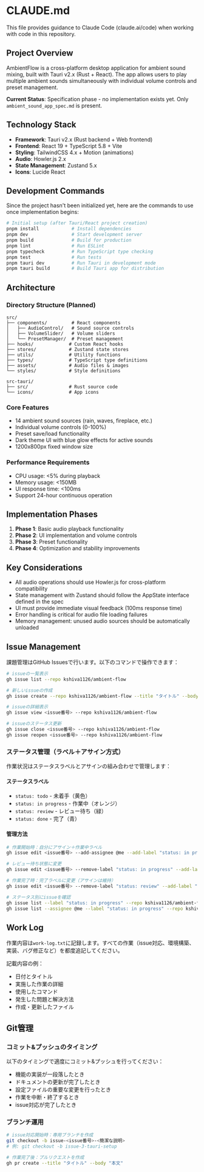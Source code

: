 # CLAUDE.md

This file provides guidance to Claude Code (claude.ai/code) when working with code in this repository.

## Project Overview

AmbientFlow is a cross-platform desktop application for ambient sound mixing, built with Tauri v2.x (Rust + React). The app allows users to play multiple ambient sounds simultaneously with individual volume controls and preset management.

**Current Status**: Specification phase - no implementation exists yet. Only `ambient_sound_app_spec.md` is present.

## Technology Stack

- **Framework**: Tauri v2.x (Rust backend + Web frontend)
- **Frontend**: React 19 + TypeScript 5.8 + Vite
- **Styling**: TailwindCSS 4.x + Motion (animations)
- **Audio**: Howler.js 2.x
- **State Management**: Zustand 5.x
- **Icons**: Lucide React

## Development Commands

Since the project hasn't been initialized yet, here are the commands to use once implementation begins:

```bash
# Initial setup (after Tauri/React project creation)
pnpm install            # Install dependencies
pnpm dev                # Start development server
pnpm build              # Build for production
pnpm lint               # Run ESLint
pnpm typecheck          # Run TypeScript type checking
pnpm test               # Run tests
pnpm tauri dev          # Run Tauri in development mode
pnpm tauri build        # Build Tauri app for distribution
```

## Architecture

### Directory Structure (Planned)
```
src/
├── components/         # React components
│   ├── AudioControl/   # Sound source controls
│   ├── VolumeSlider/   # Volume sliders
│   └── PresetManager/  # Preset management
├── hooks/             # Custom React hooks
├── stores/            # Zustand state stores
├── utils/             # Utility functions
├── types/             # TypeScript type definitions
├── assets/            # Audio files & images
└── styles/            # Style definitions

src-tauri/
├── src/               # Rust source code
└── icons/             # App icons
```

### Core Features
- 14 ambient sound sources (rain, waves, fireplace, etc.)
- Individual volume controls (0-100%)
- Preset save/load functionality
- Dark theme UI with blue glow effects for active sounds
- 1200x800px fixed window size

### Performance Requirements
- CPU usage: <5% during playback
- Memory usage: <150MB
- UI response time: <100ms
- Support 24-hour continuous operation

## Implementation Phases

1. **Phase 1**: Basic audio playback functionality
2. **Phase 2**: UI implementation and volume controls
3. **Phase 3**: Preset functionality
4. **Phase 4**: Optimization and stability improvements

## Key Considerations

- All audio operations should use Howler.js for cross-platform compatibility
- State management with Zustand should follow the AppState interface defined in the spec
- UI must provide immediate visual feedback (100ms response time)
- Error handling is critical for audio file loading failures
- Memory management: unused audio sources should be automatically unloaded

## Issue Management

課題管理はGitHub Issuesで行います。以下のコマンドで操作できます：

```bash
# issueの一覧表示
gh issue list --repo kshiva1126/ambient-flow

# 新しいissueの作成
gh issue create --repo kshiva1126/ambient-flow --title "タイトル" --body "本文"

# issueの詳細表示
gh issue view <issue番号> --repo kshiva1126/ambient-flow

# issueのステータス更新
gh issue close <issue番号> --repo kshiva1126/ambient-flow
gh issue reopen <issue番号> --repo kshiva1126/ambient-flow
```

### ステータス管理（ラベル＋アサイン方式）

作業状況はステータスラベルとアサインの組み合わせで管理します：

#### ステータスラベル
- `status: todo` - 未着手（黄色）
- `status: in progress` - 作業中（オレンジ）
- `status: review` - レビュー待ち（緑）
- `status: done` - 完了（青）

#### 管理方法
```bash
# 作業開始時：自分にアサイン＋作業中ラベル
gh issue edit <issue番号> --add-assignee @me --add-label "status: in progress" --repo kshiva1126/ambient-flow

# レビュー待ち状態に変更
gh issue edit <issue番号> --remove-label "status: in progress" --add-label "status: review" --repo kshiva1126/ambient-flow

# 作業完了時：完了ラベルに変更（アサインは維持）
gh issue edit <issue番号> --remove-label "status: review" --add-label "status: done" --repo kshiva1126/ambient-flow

# ステータス別にissueを確認
gh issue list --label "status: in progress" --repo kshiva1126/ambient-flow
gh issue list --assignee @me --label "status: in progress" --repo kshiva1126/ambient-flow
```

## Work Log

作業内容は`work-log.txt`に記録します。すべての作業（issue対応、環境構築、実装、バグ修正など）を都度追記してください。

記載内容の例：
- 日付とタイトル
- 実施した作業の詳細
- 使用したコマンド
- 発生した問題と解決方法
- 作成・更新したファイル

## Git管理

### コミット&プッシュのタイミング
以下のタイミングで適度にコミット&プッシュを行ってください：

- 機能の実装が一段落したとき
- ドキュメントの更新が完了したとき
- 設定ファイルの重要な変更を行ったとき
- 作業を中断・終了するとき
- issue対応が完了したとき

### ブランチ運用
```bash
# issue対応開始時：専用ブランチを作成
git checkout -b issue-<issue番号>-<簡潔な説明>
# 例: git checkout -b issue-3-tauri-setup

# 作業完了後：プルリクエストを作成
gh pr create --title "タイトル" --body "本文"
```